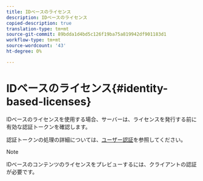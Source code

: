 ```yaml
---
title: IDベースのライセンス
description: IDベースのライセンス
copied-description: true
translation-type: tm+mt
source-git-commit: 89bdda1d4bd5c126f19ba75a819942df901183d1
workflow-type: tm+mt
source-wordcount: '43'
ht-degree: 0%

---
```



# IDベースのライセンス{#identity-based-licenses}

IDベースのライセンスを使用する場合、サーバーは、ライセンスを発行する前に有効な認証トークンを確認します。

認証トークンの処理の詳細については、[ユーザー認証](../../../protecting-content/implementing-the-license-server/processing-drm-requests.md#user-authentication)を参照してください。

>[!NOTE]
>
>IDベースのコンテンツのライセンスをプレビューするには、クライアントの認証が必要です。

